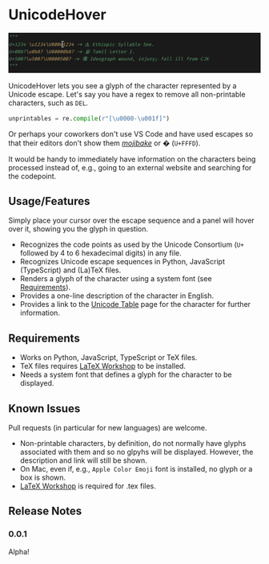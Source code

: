 # UnicodeHover

![img](./img/simple_demo.gif)

UnicodeHover lets you see a glyph of the character represented by a Unicode escape. Let's say you have a regex to remove all non-printable characters, such as `DEL`.

```python
unprintables = re.compile(r"[\u0000-\u001f]")
```

Or perhaps your coworkers don't use VS Code and have used escapes so that their editors don't show them [_mojibake_](https://en.wikipedia.org/wiki/Mojibake) or � (`U+FFFD`).

It would be handy to immediately have information on the characters being processed instead of, e.g., going to an external website and searching for the codepoint.

## Usage/Features

Simply place your cursor over the escape sequence and a panel will hover over it, showing you the glyph in question.

- Recognizes the code points as used by the Unicode Consortium (`U+` followed by 4 to 6 hexadecimal digits) in any file.
- Recognizes Unicode escape sequences in Python, JavaScript (TypeScript) and (La)TeX files.
- Renders a glyph of the character using a system font (see [Requirements](#requirements)).
- Provides a one-line description of the character in English.
- Provides a link to the [Unicode Table](https://unicode-table.com) page for the character for further information.

## Requirements

- Works on Python, JavaScript, TypeScript or TeX files.
- TeX files requires [LaTeX Workshop](https://github.com/James-Yu/LaTeX-Workshop) to be installed.
- Needs a system font that defines a glyph for the character to be displayed.

## Known Issues

Pull requests (in particular for new languages) are welcome.

- Non-printable characters, by definition, do not normally have glyphs associated with them and so no glpyhs will be displayed. However, the description and link will still be shown.
- On Mac, even if, e.g., `Apple Color Emoji` font is installed, no glyph or a box is shown.
- [LaTeX Workshop](https://github.com/James-Yu/LaTeX-Workshop) is required for .tex files.

## Release Notes

### 0.0.1

Alpha!

